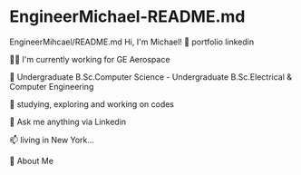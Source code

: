# EngineerMichael-README.md
EngineerMihcael/README.md
Hi, I'm Michael! 👋
portfolio linkedin

👩‍💻 I'm currently working for GE Aerospace

🧠 Undergraduate B.Sc.Computer Science - Undergraduate B.Sc.Electrical & Computer Engineering

🤔 studying, exploring and working on codes

💬 Ask me anything via Linkedin

📫 living in New York...

🚀 About Me
